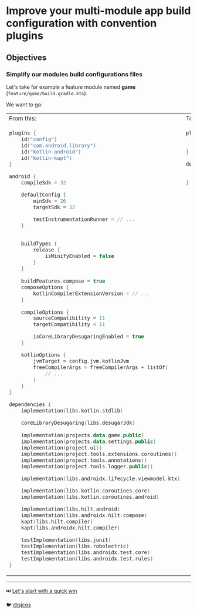 # Improve your multi-module app build configuration with convention plugins

## Objectives

### Simplify our modules build configurations files

Let's take for example a feature module named **game** (`feature/game/build.gradle.kts`).

We want to go:

<table style="vertical-align: top;">
 <tr>
    <td>From this:</td>
    <td>To this:</td>
 </tr>
 <tr>
    <td>

``` kotlin
plugins {
    id("config")
    id("com.android.library")
    id("kotlin-android")
    id("kotlin-kapt")
}

android {
    compileSdk = 32

    defaultConfig {
        minSdk = 26
        targetSdk = 32

        testInstrumentationRunner = // ...
    }


    buildTypes {
        release {
            isMinifyEnabled = false
        }
    }
    
    buildFeatures.compose = true
    composeOptions {
        kotlinCompilerExtensionVersion = // ...
    }
    
    compileOptions {
        sourceCompatibility = 11
        targetCompatibility = 11

        isCoreLibraryDesugaringEnabled = true
    }

    kotlinOptions {
        jvmTarget = config.jvm.kotlinJvm
        freeCompilerArgs = freeCompilerArgs + listOf(
            // ...
        )
    }
}

dependencies {
    implementation(libs.kotlin.stdlib)

    coreLibraryDesugaring(libs.desugarJdk)
    
    implementation(projects.data.game.public)
    implementation(projects.data.settings.public)
    implementation(project.ui))
    implementation(project.tools.extensions.coroutines))
    implementation(project.tools.annotations))
    implementation(project.tools.logger.public))

    implementation(libs.androidx.lifecycle.viewmodel.ktx)

    implementation(libs.kotlin.coroutines.core)
    implementation(libs.kotlin.coroutines.android)

    implementation(libs.hilt.android)
    implementation(libs.androidx.hilt.compose)
    kapt(libs.hilt.compiler)
    kapt(libs.androidx.hilt.compiler)

    testImplementation(libs.junit)
    testImplementation(libs.robolectric)
    testImplementation(libs.androidx.test.core)
    testImplementation(libs.androidx.test.rules)
}
```

</td>
    <td style="vertical-align: top;">

``` kotlin
plugins {
    id("fr.sjcqs.android.feature")
    id("fr.sjcqs.android.compose.lib")
}

dependencies {
    implementation(projects.data.game.public)
    implementation(projects.data.settings.public)
}
```

</td>
 </tr>
</table>

---
⏭️ [Let's start with a quick win](3-version-catalog.md)

🐦 [@sjcqs](https://twitter.com/sjcqs)
